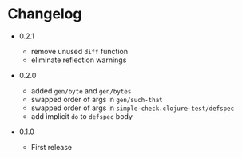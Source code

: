 # Changelog

* 0.2.1
    * remove unused `diff` function
    * eliminate reflection warnings

* 0.2.0
    * added `gen/byte` and `gen/bytes`
    * swapped order of args in `gen/such-that`
    * swapped order of args in `simple-check.clojure-test/defspec`
    * add implicit `do` to `defspec` body

* 0.1.0
    * First release

